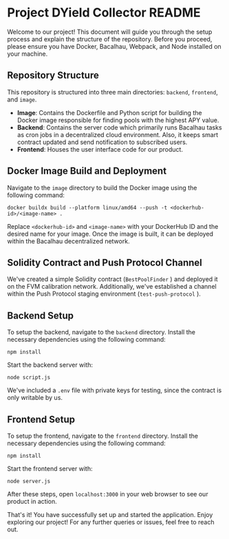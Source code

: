 # Project DYield Collector README

Welcome to our project! This document will guide you through the setup process and explain the structure of the repository. Before you proceed, please ensure you have Docker, Bacalhau, Webpack, and Node installed on your machine.

## Repository Structure

This repository is structured into three main directories: `backend`, `frontend`, and `image`.

- **Image**: Contains the Dockerfile and Python script for building the Docker image responsible for finding pools with the highest APY value. 
- **Backend**: Contains the server code which primarily runs Bacalhau tasks as cron jobs in a decentralized cloud environment. Also, it keeps smart contract updated and send notification to subscribed users.
- **Frontend**: Houses the user interface code for our product.

## Docker Image Build and Deployment

Navigate to the `image` directory to build the Docker image using the following command:

    docker buildx build --platform linux/amd64 --push -t <dockerhub-id>/<image-name> .

Replace `<dockerhub-id>` and `<image-name>` with your DockerHub ID and the desired name for your image. Once the image is built, it can be deployed within the Bacalhau decentralized network.

## Solidity Contract and Push Protocol Channel

We've created a simple Solidity contract (`BestPoolFinder` ) and deployed it on the FVM calibration network. Additionally, we've established a channel within the Push Protocol staging environment (`test-push-protocol` ).

## Backend Setup

To setup the backend, navigate to the `backend` directory. Install the necessary dependencies using the following command:

    npm install

Start the backend server with:

    node script.js
    
We've included a `.env` file with private keys for testing, since the contract is only writable by us.

## Frontend Setup

To setup the frontend, navigate to the `frontend` directory. Install the necessary dependencies using the following command:

    npm install
    
Start the frontend server with:

    node server.js


After these steps, open `localhost:3000` in your web browser to see our product in action.

That's it! You have successfully set up and started the application. Enjoy exploring our project! For any further queries or issues, feel free to reach out.
